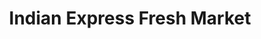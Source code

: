 ---
title: "Indian Express Fresh Market"
url: /schaumburg/indian-express-fresh-market/
shop: supermarket
---